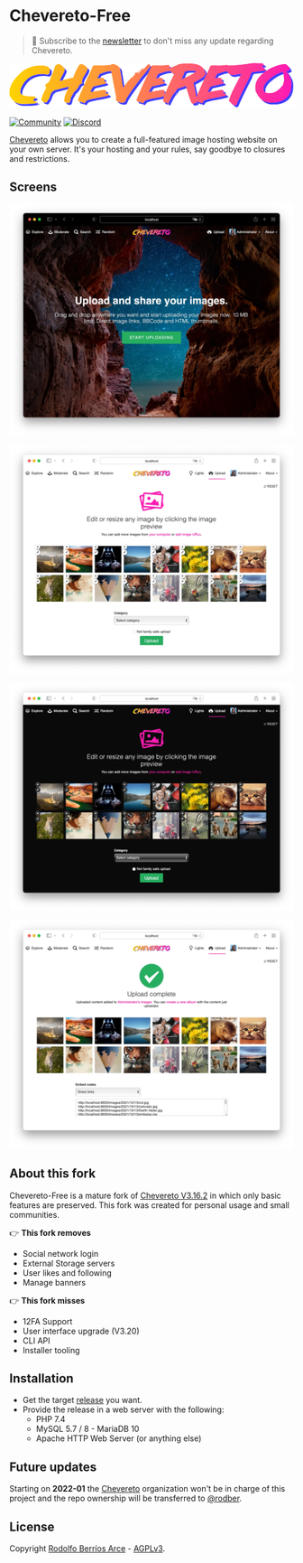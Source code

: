 # Chevereto-Free

> 🔔 Subscribe to the [newsletter](https://newsletter.chevereto.com/subscription?f=PmL892XuTdfErVq763PCycJQrrnQgNmDybvvbXt7hbfEtgCJrjxKnBK4i9LmtXEOfM7MQBwP36vhsCGYOogbSIfBYw) to don't miss any update regarding Chevereto.

![Chevereto](content/images/system/default/logo.svg)

[![Community](https://img.shields.io/badge/chv.to-community-blue?style=flat-square)](https://chv.to/community)
[![Discord](https://img.shields.io/discord/759137550312407050?style=flat-square)](https://chv.to/discord)

[Chevereto](https://chevereto.com) allows you to create a full-featured image hosting website on your own server. It's your hosting and your rules, say goodbye to closures and restrictions.

## Screens

![Homepage](.github/screen/1.webp)

![Uploader](.github/screen/2.webp)

![Explorer](.github/screen/3.webp)

![Dashboard](.github/screen/4.webp)

## About this fork

Chevereto-Free is a mature fork of [Chevereto V3.16.2](https://releases.chevereto.com/3.X/3.16/3.16.2.html) in which only basic features are preserved. This fork was created for personal usage and small communities.

👉 **This fork removes**

- Social network login
- External Storage servers
- User likes and following
- Manage banners

👉 **This fork misses**

- 12FA Support
- User interface upgrade (V3.20)
- CLI API
- Installer tooling

## Installation

- Get the target [release](https://github.com/chevereto/Chevereto-Free/releases) you want.
- Provide the release in a web server with the following:
  - PHP 7.4
  - MySQL 5.7 / 8 - MariaDB 10
  - Apache HTTP Web Server (or anything else)

## Future updates

Starting on **2022-01** the [Chevereto](https://chevereto.com) organization won't be in charge of this project and the repo ownership will be transferred to [@rodber](https://github.com/rodber).

## License

Copyright [Rodolfo Berríos Arce](http://rodolfoberrios.com) - [AGPLv3](LICENSE).
